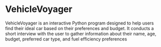 # VehicleVoyager
VehicleVoyager is an interactive Python program designed to help users find their ideal car based on their preferences and budget. It conducts a short interview with the user to gather information about their name, age, budget, preferred car type, and fuel efficiency preferences
